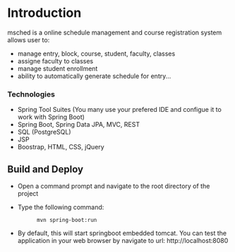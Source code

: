 # Introduction 
 msched is a online schedule management and course registration system allows user to:
 - manage entry, block, course, student, faculty, classes
 - assigne faculty to classes
 - manage student enrollment
 - ability to automatically generate schedule for entry...
      
### Technologies
- Spring Tool Suites (You many use your prefered IDE and configue it to work with Spring Boot)
- Spring Boot, Spring Data JPA, MVC, REST
- SQL (PostgreSQL)
- JSP
- Boostrap, HTML, CSS, jQuery
  
## Build and Deploy
- Open a command prompt and navigate to the root directory of the project
- Type the following command: 

            mvn spring-boot:run
            
- By default, this will start springboot embedded tomcat. You can test the application in your web browser by navigate to url: http://localhost:8080
